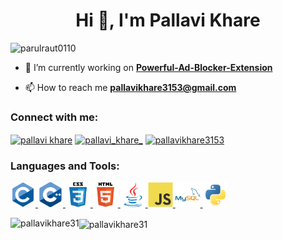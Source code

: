 

<h1 align="center">Hi 👋, I'm Pallavi Khare</h1>

<p align="left"> <img src="https://komarev.com/ghpvc/?username=parulraut0110&label=Profile%20views&color=0e75b6&style=flat" alt="parulraut0110" /> </p>

- 🔭 I’m currently working on **[Powerful-Ad-Blocker-Extension](https://github.com/PallaviKhare31/Powerful-Ad-Blocker-Extension)**

- 📫 How to reach me **pallavikhare3153@gmail.com**

<h3 align="left">Connect with me:</h3>
<p align="left">
<a href="https://linkedin.com/in/pallavi khare" target="blank"><img align="center" src="https://raw.githubusercontent.com/rahuldkjain/github-profile-readme-generator/master/src/images/icons/Social/linked-in-alt.svg" alt="pallavi khare" height="30" width="40" /></a>
<a href="https://instagram.com/pallavi_khare_" target="blank"><img align="center" src="https://raw.githubusercontent.com/rahuldkjain/github-profile-readme-generator/master/src/images/icons/Social/instagram.svg" alt="pallavi_khare_" height="30" width="40" /></a>
<a href="https://www.youtube.com/c/pallavikhare3153" target="blank"><img align="center" src="https://raw.githubusercontent.com/rahuldkjain/github-profile-readme-generator/master/src/images/icons/Social/youtube.svg" alt="pallavikhare3153" height="30" width="40" /></a>
</p>

<h3 align="left">Languages and Tools:</h3>
<p align="left"> <a href="https://www.cprogramming.com/" target="_blank" rel="noreferrer"> <img src="https://raw.githubusercontent.com/devicons/devicon/master/icons/c/c-original.svg" alt="c" width="40" height="40"/> </a> <a href="https://www.w3schools.com/cpp/" target="_blank" rel="noreferrer"> <img src="https://raw.githubusercontent.com/devicons/devicon/master/icons/cplusplus/cplusplus-original.svg" alt="cplusplus" width="40" height="40"/> </a> <a href="https://www.w3schools.com/css/" target="_blank" rel="noreferrer"> <img src="https://raw.githubusercontent.com/devicons/devicon/master/icons/css3/css3-original-wordmark.svg" alt="css3" width="40" height="40"/> </a> <a href="https://www.w3.org/html/" target="_blank" rel="noreferrer"> <img src="https://raw.githubusercontent.com/devicons/devicon/master/icons/html5/html5-original-wordmark.svg" alt="html5" width="40" height="40"/> </a> <a href="https://www.java.com" target="_blank" rel="noreferrer"> <img src="https://raw.githubusercontent.com/devicons/devicon/master/icons/java/java-original.svg" alt="java" width="40" height="40"/> </a> <a href="https://developer.mozilla.org/en-US/docs/Web/JavaScript" target="_blank" rel="noreferrer"> <img src="https://raw.githubusercontent.com/devicons/devicon/master/icons/javascript/javascript-original.svg" alt="javascript" width="40" height="40"/> </a> <a href="https://www.mysql.com/" target="_blank" rel="noreferrer"> <img src="https://raw.githubusercontent.com/devicons/devicon/master/icons/mysql/mysql-original-wordmark.svg" alt="mysql" width="40" height="40"/> </a> <a href="https://www.python.org" target="_blank" rel="noreferrer"> <img src="https://raw.githubusercontent.com/devicons/devicon/master/icons/python/python-original.svg" alt="python" width="40" height="40"/> </a> </p>

<p><img align="left" src="https://github-readme-stats.vercel.app/api/top-langs?username=pallavikhare31&show_icons=true&locale=en&layout=compact" alt="pallavikhare31" /></p>

<p><img align="center" src="https://github-readme-streak-stats.herokuapp.com/?user=parulraut0110&" alt="pallavikhare31" /></p>
